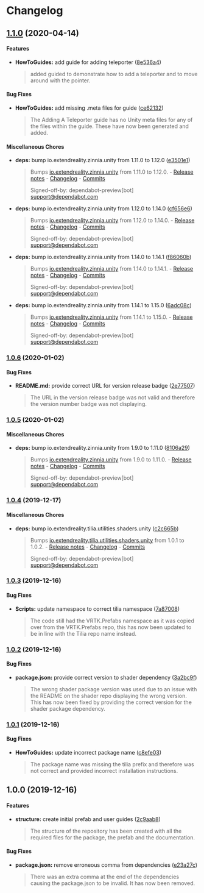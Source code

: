 # Changelog

## [1.1.0](https://github.com/ExtendRealityLtd/Tilia.Locomotors.Teleporter.Unity/compare/v1.0.6...v1.1.0) (2020-04-14)

#### Features

* **HowToGuides:** add guide for adding teleporter ([8e536a4](https://github.com/ExtendRealityLtd/Tilia.Locomotors.Teleporter.Unity/commit/8e536a4f499de42d884dfd8870dadfd19b2dff8e))
  > added guided to demonstrate how to add a teleporter and to move around with the pointer.

#### Bug Fixes

* **HowToGuides:** add missing .meta files for guide ([ce62132](https://github.com/ExtendRealityLtd/Tilia.Locomotors.Teleporter.Unity/commit/ce62132e9a81f7182f9d505c2e98a1b04d9e8528))
  > The Adding A Teleporter guide has no Unity meta files for any of the files within the guide. These have now been generated and added.

#### Miscellaneous Chores

* **deps:** bump io.extendreality.zinnia.unity from 1.11.0 to 1.12.0 ([e3501e1](https://github.com/ExtendRealityLtd/Tilia.Locomotors.Teleporter.Unity/commit/e3501e10be53f04fe7addfb14d1a560f6de11213))
  > Bumps [io.extendreality.zinnia.unity](https://github.com/ExtendRealityLtd/Zinnia.Unity) from 1.11.0 to 1.12.0. - [Release notes](https://github.com/ExtendRealityLtd/Zinnia.Unity/releases) - [Changelog](https://github.com/ExtendRealityLtd/Zinnia.Unity/blob/master/CHANGELOG.md) - [Commits](https://github.com/ExtendRealityLtd/Zinnia.Unity/compare/v1.11.0...v1.12.0)
  > 
  > Signed-off-by: dependabot-preview[bot] <support@dependabot.com>
* **deps:** bump io.extendreality.zinnia.unity from 1.12.0 to 1.14.0 ([cf656e6](https://github.com/ExtendRealityLtd/Tilia.Locomotors.Teleporter.Unity/commit/cf656e6f4e5de7337fa0ff4db4ffeec7d72f6588))
  > Bumps [io.extendreality.zinnia.unity](https://github.com/ExtendRealityLtd/Zinnia.Unity) from 1.12.0 to 1.14.0. - [Release notes](https://github.com/ExtendRealityLtd/Zinnia.Unity/releases) - [Changelog](https://github.com/ExtendRealityLtd/Zinnia.Unity/blob/master/CHANGELOG.md) - [Commits](https://github.com/ExtendRealityLtd/Zinnia.Unity/compare/v1.12.0...v1.14.0)
  > 
  > Signed-off-by: dependabot-preview[bot] <support@dependabot.com>
* **deps:** bump io.extendreality.zinnia.unity from 1.14.0 to 1.14.1 ([f86060b](https://github.com/ExtendRealityLtd/Tilia.Locomotors.Teleporter.Unity/commit/f86060b58c9e48193c647be46b01005e37d998ab))
  > Bumps [io.extendreality.zinnia.unity](https://github.com/ExtendRealityLtd/Zinnia.Unity) from 1.14.0 to 1.14.1. - [Release notes](https://github.com/ExtendRealityLtd/Zinnia.Unity/releases) - [Changelog](https://github.com/ExtendRealityLtd/Zinnia.Unity/blob/master/CHANGELOG.md) - [Commits](https://github.com/ExtendRealityLtd/Zinnia.Unity/compare/v1.14.0...v1.14.1)
  > 
  > Signed-off-by: dependabot-preview[bot] <support@dependabot.com>
* **deps:** bump io.extendreality.zinnia.unity from 1.14.1 to 1.15.0 ([6adc08c](https://github.com/ExtendRealityLtd/Tilia.Locomotors.Teleporter.Unity/commit/6adc08c66684443ccebe9afb0dfeff1fd8ce64a1))
  > Bumps [io.extendreality.zinnia.unity](https://github.com/ExtendRealityLtd/Zinnia.Unity) from 1.14.1 to 1.15.0. - [Release notes](https://github.com/ExtendRealityLtd/Zinnia.Unity/releases) - [Changelog](https://github.com/ExtendRealityLtd/Zinnia.Unity/blob/master/CHANGELOG.md) - [Commits](https://github.com/ExtendRealityLtd/Zinnia.Unity/compare/v1.14.1...v1.15.0)
  > 
  > Signed-off-by: dependabot-preview[bot] <support@dependabot.com>

### [1.0.6](https://github.com/ExtendRealityLtd/Tilia.Locomotors.Teleporter.Unity/compare/v1.0.5...v1.0.6) (2020-01-02)

#### Bug Fixes

* **README.md:** provide correct URL for version release badge ([2e77507](https://github.com/ExtendRealityLtd/Tilia.Locomotors.Teleporter.Unity/commit/2e77507ca53128567ee806d13fa1ee6be29a28a3))
  > The URL in the version release badge was not valid and therefore the version number badge was not displaying.

### [1.0.5](https://github.com/ExtendRealityLtd/Tilia.Locomotors.Teleporter.Unity/compare/v1.0.4...v1.0.5) (2020-01-02)

#### Miscellaneous Chores

* **deps:** bump io.extendreality.zinnia.unity from 1.9.0 to 1.11.0 ([8106a29](https://github.com/ExtendRealityLtd/Tilia.Locomotors.Teleporter.Unity/commit/8106a2907565adaa5543515e0fcd21990ee99687))
  > Bumps [io.extendreality.zinnia.unity](https://github.com/ExtendRealityLtd/Zinnia.Unity) from 1.9.0 to 1.11.0. - [Release notes](https://github.com/ExtendRealityLtd/Zinnia.Unity/releases) - [Changelog](https://github.com/ExtendRealityLtd/Zinnia.Unity/blob/master/CHANGELOG.md) - [Commits](https://github.com/ExtendRealityLtd/Zinnia.Unity/compare/v1.9.0...v1.11.0)
  > 
  > Signed-off-by: dependabot-preview[bot] <support@dependabot.com>

### [1.0.4](https://github.com/ExtendRealityLtd/Tilia.Locomotors.Teleporter.Unity/compare/v1.0.3...v1.0.4) (2019-12-17)

#### Miscellaneous Chores

* **deps:** bump io.extendreality.tilia.utilities.shaders.unity ([c2c665b](https://github.com/ExtendRealityLtd/Tilia.Locomotors.Teleporter.Unity/commit/c2c665bd0213a7872fc1a2db42c7beef45bf2b02))
  > Bumps [io.extendreality.tilia.utilities.shaders.unity](https://github.com/ExtendRealityLtd/Tilia.Utilities.Shaders.Unity) from 1.0.1 to 1.0.2. - [Release notes](https://github.com/ExtendRealityLtd/Tilia.Utilities.Shaders.Unity/releases) - [Changelog](https://github.com/ExtendRealityLtd/Tilia.Utilities.Shaders.Unity/blob/master/CHANGELOG.md) - [Commits](https://github.com/ExtendRealityLtd/Tilia.Utilities.Shaders.Unity/compare/v1.0.1...v1.0.2)
  > 
  > Signed-off-by: dependabot-preview[bot] <support@dependabot.com>

### [1.0.3](https://github.com/ExtendRealityLtd/Tilia.Locomotors.Teleporter.Unity/compare/v1.0.2...v1.0.3) (2019-12-16)

#### Bug Fixes

* **Scripts:** update namespace to correct tilia namespace ([7a87008](https://github.com/ExtendRealityLtd/Tilia.Locomotors.Teleporter.Unity/commit/7a87008ba0160f9e09d846a19834a92a4adfaa41))
  > The code still had the VRTK.Prefabs namespace as it was copied over from the VRTK.Prefabs repo, this has now been updated to be in line with the Tilia repo name instead.

### [1.0.2](https://github.com/ExtendRealityLtd/Tilia.Locomotors.Teleporter.Unity/compare/v1.0.1...v1.0.2) (2019-12-16)

#### Bug Fixes

* **package.json:** provide correct version to shader dependency ([3a2bc9f](https://github.com/ExtendRealityLtd/Tilia.Locomotors.Teleporter.Unity/commit/3a2bc9fa15508cf8503c37a8ce89c604991a8cd7))
  > The wrong shader package version was used due to an issue with the README on the shader repo displaying the wrong version. This has now been fixed by providing the correct version for the shader package dependency.

### [1.0.1](https://github.com/ExtendRealityLtd/Tilia.Locomotors.Teleporter.Unity/compare/v1.0.0...v1.0.1) (2019-12-16)

#### Bug Fixes

* **HowToGuides:** update incorrect package name ([c8efe03](https://github.com/ExtendRealityLtd/Tilia.Locomotors.Teleporter.Unity/commit/c8efe039d6b0c1ad2cc7ed74bd3e0638d2ef32b2))
  > The package name was missing the tilia prefix and therefore was not correct and provided incorrect installation instructions.

## 1.0.0 (2019-12-16)

#### Features

* **structure:** create initial prefab and user guides ([2c9aab8](https://github.com/ExtendRealityLtd/Tilia.Locomotors.Teleporter.Unity/commit/2c9aab8330d7ee1bfa81be5838d2a9060914c2d0))
  > The structure of the repository has been created with all the required files for the package, the prefab and the documentation.

#### Bug Fixes

* **package.json:** remove erroneous comma from dependencies ([e23a27c](https://github.com/ExtendRealityLtd/Tilia.Locomotors.Teleporter.Unity/commit/e23a27c589928122be2f7d62629add945dcc77ba))
  > There was an extra comma at the end of the dependencies causing the package.json to be invalid. It has now been removed.

